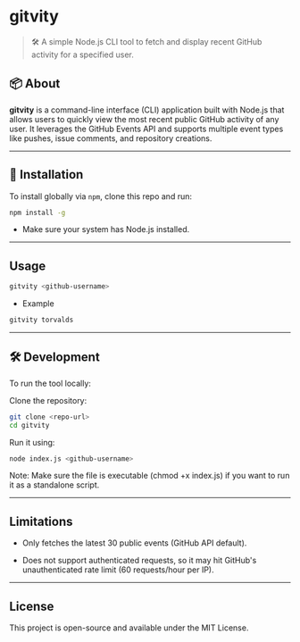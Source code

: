 # gitvity

> 🛠️ A simple Node.js CLI tool to fetch and display recent GitHub activity for a specified user.

## 📦 About

**gitvity** is a command-line interface (CLI) application built with Node.js that allows users to quickly view the most recent public GitHub activity of any user. It leverages the GitHub Events API and supports multiple event types like pushes, issue comments, and repository creations.

---

## 🔧 Installation

To install globally via `npm`, clone this repo and run:

```bash
npm install -g
```
- Make sure your system has Node.js installed.

---

## Usage

```sh
gitvity <github-username>
```

- Example

```sh
gitvity torvalds
```

---

## 🛠️ Development
To run the tool locally:

Clone the repository:

```sh
git clone <repo-url>
cd gitvity
```

Run it using:

```sh
node index.js <github-username>
```
Note: Make sure the file is executable (chmod +x index.js) if you want to run it as a standalone script.

---

## Limitations

- Only fetches the latest 30 public events (GitHub API default).

- Does not support authenticated requests, so it may hit GitHub's unauthenticated rate limit (60 requests/hour per IP).

---

## License

This project is open-source and available under the MIT License.